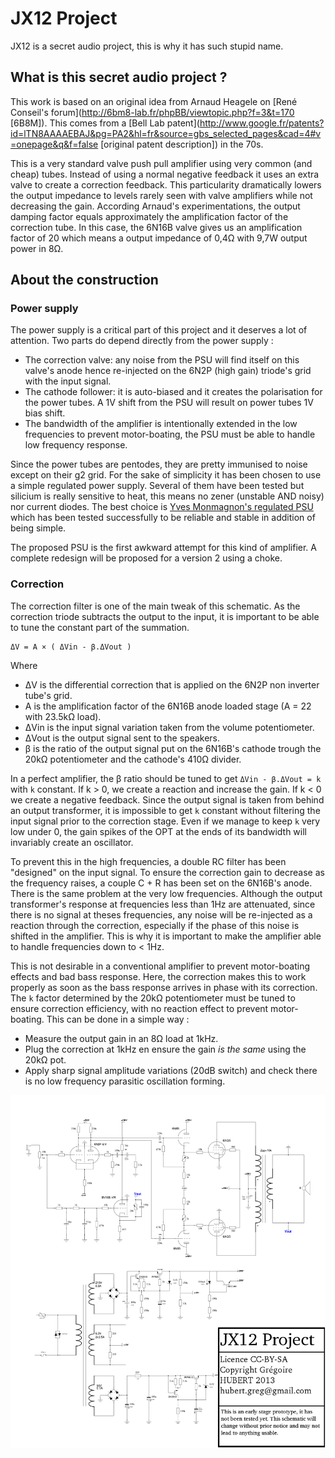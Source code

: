 # JX12 Project

JX12 is a secret audio project, this is why it has such stupid name. 

## What is this secret audio project ?

This work is based on an original idea from Arnaud Heagele on [René Conseil's forum](http://6bm8-lab.fr/phpBB/viewtopic.php?f=3&t=170 [6B8M]). This comes from a [Bell Lab patent](http://www.google.fr/patents?id=lTN8AAAAEBAJ&pg=PA2&hl=fr&source=gbs_selected_pages&cad=4#v=onepage&q&f=false [original patent description]) in the 70s.

This is a very standard valve push pull amplifier using very common (and cheap) tubes. Instead of using a normal negative feedback it uses an extra valve to create a correction feedback. This particularity dramatically lowers the output impedance to levels rarely seen with valve amplifiers while not decreasing the gain. According Arnaud's experimentations, the output damping factor equals approximately the amplification factor of the correction tube. In this case, the 6N16B valve gives us an amplification factor of 20 which means a output impedance of 0,4Ω with 9,7W output power in 8Ω. 

## About the construction

### Power supply

The power supply is a critical part of this project and it deserves a lot of attention. Two parts do depend directly from the power supply :

 * The correction valve: any noise from the PSU will find itself on this valve's anode hence re-injected on the 6N2P (high gain) triode's grid with the input signal.
 * The cathode follower: it is auto-biased and it creates the polarisation for the power tubes. A 1V shift from the PSU will result on power tubes 1V bias shift.
 * The bandwidth of the amplifier is intentionally extended in the low frequencies to prevent motor-boating, the PSU must be able to handle low frequency response.

Since the power tubes are pentodes, they are pretty immunised to noise except on their g2 grid. For the sake of simplicity it has been chosen to use a simple regulated power supply. Several of them have been tested but silicium is really sensitive to heat, this means no zener (unstable AND noisy) nor current diodes. The best choice is [Yves Monmagnon's regulated PSU](http://www.dissident-audio.com/RegulHT/Regul.html) which has been tested successfully to be reliable and stable in addition of being simple. 

The proposed PSU is the first awkward attempt for this kind of amplifier. A complete redesign will be proposed for a version 2 using a choke. 

### Correction

The correction filter is one of the main tweak of this schematic. As the correction triode subtracts the output to the input, it is important to be able to tune the constant part of the summation.  

    ΔV = A × ( ΔVin - β.ΔVout )

Where

 * ΔV is the differential correction that is applied on the 6N2P non inverter tube's grid.
 * A is the amplification factor of the 6N16B anode loaded stage (A = 22 with 23.5kΩ load).
 * ΔVin is the input signal variation taken from the volume potentiometer.
 * ΔVout is the output signal sent to the speakers.
 * β is the ratio of the output signal put on the 6N16B's cathode trough the 20kΩ potentiometer and the cathode's 410Ω divider.

In a perfect amplifier, the β ratio should be tuned to get `ΔVin - β.ΔVout = k` with `k` constant. If k > 0, we create a reaction and increase the gain. If k < 0 we create a negative feedback. Since the output signal is taken from behind an output transformer, it is impossible to get `k` constant without filtering the input signal prior to the correction stage. Even if we manage to keep `k` very low under 0, the gain spikes of the OPT at the ends of its bandwidth will invariably create an oscillator.

To prevent this in the high frequencies, a double RC filter has been "designed" on the input signal. To ensure the correction gain to decrease as the frequency raises, a couple C + R has been set on the 6N16B's anode. There is the same problem at the very low frequencies. Although the output transformer's response at frequencies less than 1Hz are attenuated, since there is no signal at theses frequencies, any noise will be re-injected as a reaction through the correction, especially if the phase of this noise is shifted in the amplifier. This is why it is important to make the amplifier able to handle frequencies down to < 1Hz. 

This is not desirable in a conventional amplifier to prevent motor-boating effects and bad bass response. Here, the correction makes this to work properly as soon as the bass response arrives in phase with its correction. The `k` factor determined by the 20kΩ potentiometer must be tuned to ensure correction efficiency, with no reaction effect to prevent motor-boating. This can be done in a simple way :

 * Measure the output gain in an 8Ω load at 1kHz.
 * Plug the correction at 1kHz en ensure the gain _is the same_ using the 20kΩ pot.
 * Apply sharp signal amplitude variations (20dB switch) and check there is no low frequency parasitic oscillation forming.

![schematic](schematics/JX12.png)

